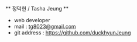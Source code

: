 ** 정덕현 / Tasha Jeung ** 
- web developer  
- mail : tg8023@gmail.com  
- git address : https://github.com/duckhyunJeung
